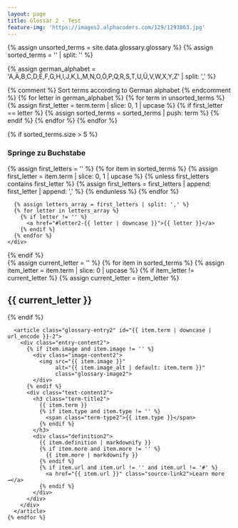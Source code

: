 ```yaml
---
layout: page
title: Glossar 2 - Test
feature-img: 'https://images2.alphacoders.com/129/1293863.jpg'
---
```


{% assign unsorted_terms = site.data.glossary.glossary %}
{% assign sorted_terms = '' | split: '' %}

{% assign german_alphabet = 'A,Ä,B,C,D,E,F,G,H,I,J,K,L,M,N,O,Ö,P,Q,R,S,T,U,Ü,V,W,X,Y,Z' | split: ',' %}

{% comment %} Sort terms according to German alphabet {% endcomment %}
{% for letter in german_alphabet %}
{% for term in unsorted_terms %}
{% assign first_letter = term.term | slice: 0, 1 | upcase %}
{% if first_letter == letter %}
{% assign sorted_terms = sorted_terms | push: term %}
{% endif %}
{% endfor %}
{% endfor %}

<div class="glossary2-container">

  <!-- Alphabetical index -->
  {% if sorted_terms.size > 5 %}
  <nav class="glossary-index2">
    <h3>Springe zu Buchstabe</h3>
    <div class="alphabet-links2">
      {% assign first_letters = '' %}
      {% for item in sorted_terms %}
        {% assign first_letter = item.term | slice: 0, 1 | upcase %}
        {% unless first_letters contains first_letter %}
          {% assign first_letters = first_letters | append: first_letter | append: ',' %}
        {% endunless %}
      {% endfor %}

      {% assign letters_array = first_letters | split: ',' %}
      {% for letter in letters_array %}
        {% if letter != '' %}
          <a href="#letter2-{{ letter | downcase }}">{{ letter }}</a>
        {% endif %}
      {% endfor %}
    </div>
  </nav>
  {% endif %}

  <!-- Glossary entries without any filtering -->
  <div class="glossary-entries">
    {% assign current_letter = '' %}
    {% for item in sorted_terms %}
      {% assign item_letter = item.term | slice: 0 | upcase %}
      {% if item_letter != current_letter %}
        {% assign current_letter = item_letter %}
        <h2 class="letter-header2" id="letter2-{{ current_letter | downcase }}">{{ current_letter }}</h2>
      {% endif %}

      <article class="glossary-entry2" id="{{ item.term | downcase | url_encode }}-2">
        <div class="entry-content2">
          {% if item.image and item.image != '' %}
            <div class="image-content2">
              <img src="{{ item.image }}"
                   alt="{{ item.image_alt | default: item.term }}"
                   class="glossary-image2">
            </div>
          {% endif %}
          <div class="text-content2">
            <h3 class="term-title2">
              {{ item.term }}
              {% if item.type and item.type != '' %}
                <span class="term-type2">{{ item.type }}</span>
              {% endif %}
            </h3>
            <div class="definition2">
              {{ item.definition | markdownify }}
              {% if item.more and item.more != '' %}
                {{ item.more | markdownify }}
              {% endif %}
              {% if item.url and item.url != '' and item.url != '#' %}
                <a href="{{ item.url }}" class="source-link2">Learn more →</a>
              {% endif %}
            </div>
          </div>
        </div>
      </article>
    {% endfor %}
  </div>
</div>

<script>
// Simple smooth scroll for alphabet links
document.addEventListener('DOMContentLoaded', function () {
  document.querySelectorAll('.alphabet-links2 a').forEach(link => {
    link.addEventListener('click', function (e) {
      e.preventDefault();
      const target = document.querySelector(this.getAttribute('href'));
      if (target) {
        // Find the first glossary entry after this letter header
        let firstEntry = target.nextElementSibling;
        while (firstEntry && !firstEntry.classList.contains('glossary-entry2')) {
          firstEntry = firstEntry.nextElementSibling;
        }

        // If we found a glossary entry, scroll to it instead of the header
        const scrollTarget = firstEntry || target;
        const targetRect = scrollTarget.getBoundingClientRect();
        const currentScrollY = window.pageYOffset;

        // Position the target about 80px from the top for better visibility
        const offset = 80;
        const targetY = currentScrollY + targetRect.top - offset;

        window.scrollTo({
          top: Math.max(0, targetY),
          behavior: 'smooth',
        });
      }
    });
  });
});
</script>

